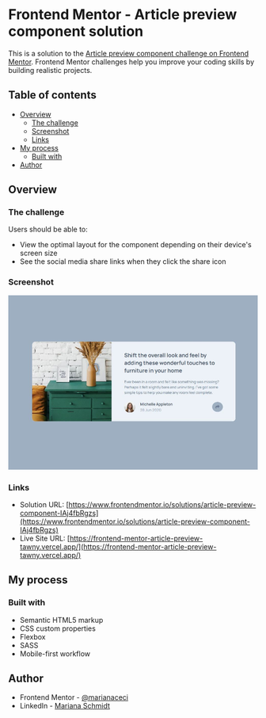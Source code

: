 # Frontend Mentor - Article preview component solution

This is a solution to the [Article preview component challenge on Frontend Mentor](https://www.frontendmentor.io/challenges/article-preview-component-dYBN_pYFT). Frontend Mentor challenges help you improve your coding skills by building realistic projects. 

## Table of contents

- [Overview](#overview)
  - [The challenge](#the-challenge)
  - [Screenshot](#screenshot)
  - [Links](#links)
- [My process](#my-process)
  - [Built with](#built-with)
- [Author](#author)

## Overview

### The challenge

Users should be able to:

- View the optimal layout for the component depending on their device's screen size
- See the social media share links when they click the share icon

### Screenshot

![](./screenshot.jpg)


### Links

- Solution URL: [https://www.frontendmentor.io/solutions/article-preview-component-IAj4fbRgzs](https://www.frontendmentor.io/solutions/article-preview-component-IAj4fbRgzs)
- Live Site URL: [https://frontend-mentor-article-preview-tawny.vercel.app/](https://frontend-mentor-article-preview-tawny.vercel.app/)

## My process

### Built with

- Semantic HTML5 markup
- CSS custom properties
- Flexbox
- SASS
- Mobile-first workflow

## Author

- Frontend Mentor - [@marianaceci](https://www.frontendmentor.io/profile/marianaceci)
- LinkedIn - [Mariana Schmidt](https://www.linkedin.com/in/marianaceciliaschmidt)
